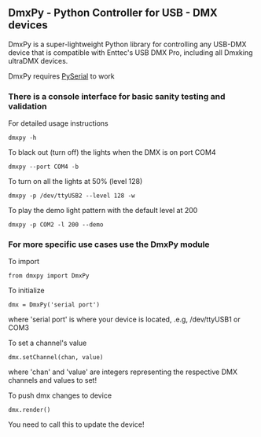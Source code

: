 ## DmxPy - Python Controller for USB - DMX devices

DmxPy is a super-lightweight Python library for controlling any USB-DMX device that is compatible with Enttec's USB DMX Pro, including all Dmxking ultraDMX devices.

DmxPy requires [PySerial](http://pyserial.sourceforge.net) to work

### There is a console interface for basic sanity testing and validation

For detailed usage instructions

    dmxpy -h

To black out (turn off) the lights when the DMX is on port COM4

    dmxpy --port COM4 -b

To turn on all the lights at 50% (level 128)

    dmxpy -p /dev/ttyUSB2 --level 128 -w

To play the demo light pattern with the default level at 200

    dmxpy -p COM2 -l 200 --demo

### For more specific use cases use the DmxPy module
To import

    from dmxpy import DmxPy

To initialize

    dmx = DmxPy('serial port')
where 'serial port' is where your device is located, .e.g, /dev/ttyUSB1 or COM3

To set a channel's value

    dmx.setChannel(chan, value)
where 'chan' and 'value' are integers representing the respective DMX channels and values to set!

To push dmx changes to device

    dmx.render()
You need to call this to update the device!
